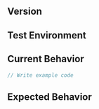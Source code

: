<!--
Thank you for your contribution.

When writing an issue, please, use the template below.
It's mandatory to use the template for submitting the new issue.
We dont't reply to the issue not following the template.
-->

<!-- BUG ISSUE TEMPLATE -->
## Version
<!-- Write the version of the tui-editor you are currently using. -->

## Test Environment
<!-- Write the browser type, OS and so on -->

## Current Behavior
<!-- Write steps to reproduce the current behavior in detail.
You can add sample code, 'CodePen' or 'jsfiddle' links. -->

```js
// Write example code
```

## Expected Behavior
<!-- Write a description for future action. -->
